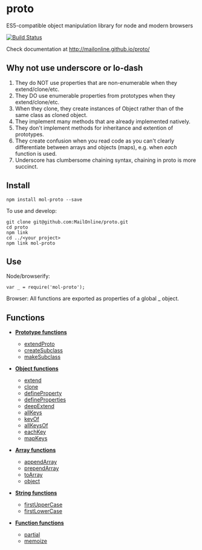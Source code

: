 proto
=====

ES5-compatible object manipulation library for node and modern browsers

[![Build Status](https://travis-ci.org/MailOnline/proto.png?branch=master)](https://travis-ci.org/MailOnline/proto)

Check documentation at http://mailonline.github.io/proto/


Why not use underscore or lo-dash
---------------------------------

1. They do NOT use properties that are non-enumerable when they extend/clone/etc.
2. They DO use enumerable properties from prototypes when they extend/clone/etc.
3. When they clone, they create instances of Object rather than of the same class as cloned object.
4. They implement many methods that are already implemented natively.
5. They don't implement methods for inheritance and extention of prototypes.
6. They create confusion when you read code as you can't clearly differentiate
between arrays and objects (maps), e.g. when _each_ function is used.
7. Underscore has clumbersome chaining syntax, chaining in proto is more succinct.


Install
-------

    npm install mol-proto --save

To use and develop:

    git clone git@github.com:MailOnline/proto.git
    cd proto
    npm link
    cd ../<your project>
    npm link mol-proto


Use
---

Node/browserify:

    var _ = require('mol-proto');
    
Browser: All functions are exported as properties of a global _ object.


Functions
---------

 * [__Prototype functions__](http://mailonline.github.io/proto/prototype.js.html)
   * [extendProto](http://mailonline.github.io/proto/prototype.js.html#extendProto)
   * [createSubclass](http://mailonline.github.io/proto/prototype.js.html#createSubclass)
   * [makeSubclass](http://mailonline.github.io/proto/prototype.js.html#makeSubclass)

 * [__Object functions__](http://mailonline.github.io/proto/object.js.html)
   * [extend](http://mailonline.github.io/proto/object.js.html#extend)
   * [clone](http://mailonline.github.io/proto/object.js.html#clone)
   * [defineProperty](http://mailonline.github.io/proto/object.js.html#defineProperty)
   * [defineProperties](http://mailonline.github.io/proto/object.js.html#defineProperties)
   * [deepExtend](http://mailonline.github.io/proto/object.js.html#deepExtend)
   * [allKeys](http://mailonline.github.io/proto/object.js.html#allKeys)
   * [keyOf](http://mailonline.github.io/proto/object.js.html#keyOf)
   * [allKeysOf](http://mailonline.github.io/proto/object.js.html#allKeysOf)
   * [eachKey](http://mailonline.github.io/proto/object.js.html#eachKey)
   * [mapKeys](http://mailonline.github.io/proto/object.js.html#mapKeys)

 * [__Array functions__](http://mailonline.github.io/proto/array.js.html)
   * [appendArray](http://mailonline.github.io/proto/array.js.html#appendArray)
   * [prependArray](http://mailonline.github.io/proto/array.js.html#prependArray)
   * [toArray](http://mailonline.github.io/proto/array.js.html#toArray)
   * [object](http://mailonline.github.io/proto/array.js.html#object)

 * [__String functions__](http://mailonline.github.io/proto/string.js.html)
   * [firstUpperCase](http://mailonline.github.io/proto/string.js.html#firstUpperCase)
   * [firstLowerCase](http://mailonline.github.io/proto/string.js.html#firstLowerCase)

 * [__Function functions__](http://mailonline.github.io/proto/function.js.html)
   * [partial](http://mailonline.github.io/proto/function.js.html#partial)
   * [memoize](http://mailonline.github.io/proto/function.js.html#memoize)

